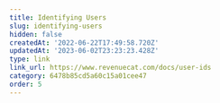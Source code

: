 ```yaml
---
title: Identifying Users
slug: identifying-users
hidden: false
createdAt: '2022-06-22T17:49:58.720Z'
updatedAt: '2023-06-02T23:23:23.428Z'
type: link
link_url: https://www.revenuecat.com/docs/user-ids
category: 6478b85cd5a60c15a01cee47
order: 5
---
```

